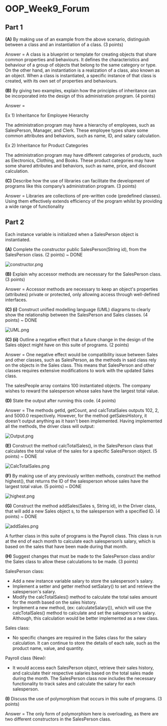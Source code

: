 # OOP_Week9_Forum

## Part 1

**(A)** By making use of an example from the above scenario, distinguish between a class and an instantiation of a class. (3 points)

Answer = A class is a blueprint or template for creating objects that share common properties and behaviours. It defines the characteristics and behaviour of a group of objects that belong to the same category or type.
On the other hand, an instantiation is a realization of a class, also known as an object. When a class is instantiated, a specific instance of that class is created, with its own set of properties and behaviours.

**(B)** By giving two examples, explain how the principles of inheritance can be incorporated into the design of this administration program. (4 points)

Answer = 

Ex 1) Inheritance for Employee Hierarchy

The administration program may have a hierarchy of employees, such as SalesPerson, Manager, and Clerk. These employee types share some common attributes and behaviors, such as name, ID, and salary calculation.

Ex 2) Inheritance for Product Categories

The administration program may have different categories of products, such as Electronics, Clothing, and Books. These product categories may have some shared attributes and behaviors, such as name, price, and discount calculation.

**(C)** Describe how the use of libraries can facilitate the development of programs like this company’s administration program. (3 points)

Answer = Libraries are collections of pre-written code (predefined classes). Using them effectively extends efficiency of the program whilst by providing a wide range of functionality

## Part 2

Each instance variable is initialized when a SalesPerson object is instantiated.

**(A)** Complete the constructor public SalesPerson(String id), from the SalesPerson class. (2 points) ~ DONE

![constructor.png](Img/Constructor.png)

**(B)** Explain why accessor methods are necessary for the SalesPerson class. (3 points) 

Answer = Accessor methods are necessary to keep an object's properties (attributes) private or protected, only allowing access through well-defined interfaces.

**(C) (i)** Construct unified modelling language (UML) diagrams to clearly show the relationship between the SalesPerson and Sales classes. (4 points) ~ DONE

![UML.png](Img/UML.png)

**(C) (ii)** Outline a negative effect that a future change in the design of the Sales object might have on this suite of programs. (2 points)

Answer = One negative effect would be compatibility issue between Sales and other classes, such as SalesPerson, as the methods in said class rely on the objects in the Sales class. This means that SalesPerson and other classes requires extensive modifications to work with the updated Sales class.

The salesPeople array contains 100 instantiated objects. The company wishes to reward the salesperson whose sales have the largest total value.

**(D)** State the output after running this code. (4 points)

Answer = The methods getId, getCount, and calcTotalSales outputs 102, 2, and 5000.0 respectively. However, for the method getSalesHistory, it doesn't output anything as it hasn't been implemented.
Having implemented all the methods, the driver class will output:

![Output.png](Img/Output.png)

**(E)** Construct the method calcTotalSales(), in the SalesPerson class that calculates the total value of the sales for a specific SalesPerson object. (5 points) ~ DONE

![CalcTotalSales.png](Img/CalcTotalSales.png)

**(F)** By making use of any previously written methods, construct the method highest(), that returns the ID of the salesperson whose sales have the largest total value. (5 points) ~ DONE

![highest.png](Img/Highest.png)

**(G)** Construct the method addSales(Sales s, String id), in the Driver class, that will add a new Sales object s, to the salesperson with a specified ID. (4 points) ~ DONE

![addSales.png](Img/AddSales.png)

A further class in this suite of programs is the Payroll class. This class is run at the end of each month to calculate each salesperson’s salary, which is based on the sales that have been made during that month.

**(H)** Suggest changes that must be made to the SalesPerson class and/or the Sales class to allow these calculations to be made. (3 points)

SalesPerson class:
+ Add a new instance variable salary to store the salesperson's salary.
+ Implement a setter and getter method setSalary() to set and retrieve the salesperson's salary.
+ Modify the calcTotalSales() method to calculate the total sales amount for the month based on the sales history.
+ Implement a new method, (ex: calculateSalary()), which will use the calcTotalSales() method to calculate and set the salesperson's salary. Although, this calculation would be better implemented as a new class.

Sales class:
+ No specific changes are required in the Sales class for the salary calculation. It can continue to store the details of each sale, such as the product name, value, and quantity.

Payroll class (New):
+ It would access each SalesPerson object, retrieve their sales history, and calculate their respective salaries based on the total sales made during the month. The SalesPerson class now includes the necessary functionality to track sales and calculate the salary for each salesperson.

**(I)** Discuss the use of polymorphism that occurs in this suite of programs. (3 points)

Answer = The only form of polymorphism here is overloading, as there are two different constructors in the SalesPerson class.

